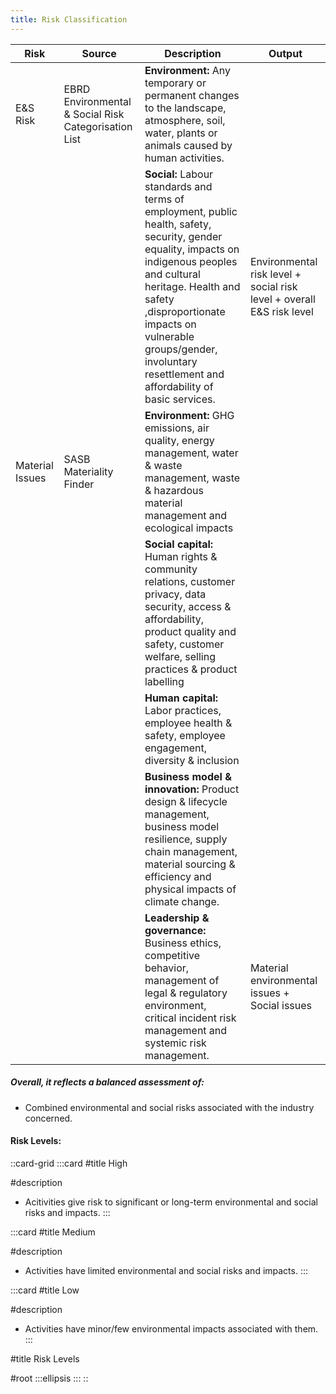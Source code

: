 ```yaml
---
title: Risk Classification
---
```


| Risk            | Source                                               | Description                                                                                                                                                                                                 |Output                              |
| --------------- | ---------------------------------------------------- | ----------------------------------------------------------------------------------------------------------------------------------------------------------------------------------------------------------- |------------------------------------|
| E\&S Risk       | EBRD Environmental & Social Risk Categorisation List |**Environment:** Any temporary or permanent changes to the landscape, atmosphere, soil, water, plants or animals caused by human activities.                                                         |
|                 |                                                      | **Social:** Labour standards and terms of employment, public health, safety, security, gender equality, impacts on indigenous peoples and cultural heritage. Health and safety                                                                                                                                                                                ,disproportionate impacts on vulnerable groups/gender, involuntary resettlement and affordability of basic services.                                                                                      | Environmental risk level + social risk level + overall E\&S risk level     |
| Material Issues | SASB Materiality Finder                              | **Environment:** GHG emissions, air quality, energy management, water & waste management, waste & hazardous material management and ecological impacts                                               |
|                 |                                                      | **Social capital:** Human rights & community relations, customer privacy, data security, access & affordability, product quality and safety, customer welfare, selling practices & product labelling |
|                 |                                                      | **Human capital:** Labor practices, employee health & safety, employee engagement, diversity & inclusion                                                                                             |
|                 |                                                      | **Business model & innovation:** Product design & lifecycle management, business model resilience, supply chain management, material sourcing & efficiency and physical impacts of climate change.   |
|                 |                                                      | **Leadership & governance:** Business ethics, competitive behavior, management of legal & regulatory environment, critical incident risk management and systemic risk management.                    | Material environmental issues + Social issues |

##### Overall, it reflects a balanced assessment of:

- Combined environmental and social risks associated with the industry concerned.

#### Risk Levels:

::card-grid
  :::card
  #title
  High
  
  #description
  - Acitivities give risk to significant or long-term environmental and social risks and impacts.
  :::

  :::card
  #title
  Medium
  
  #description
  - Activities have limited environmental and social risks and impacts.
  :::

  :::card
  #title
  Low
  
  #description
  - Activities have minor/few environmental impacts associated with them.
  :::

#title
Risk Levels

#root
  :::ellipsis
  :::
::

